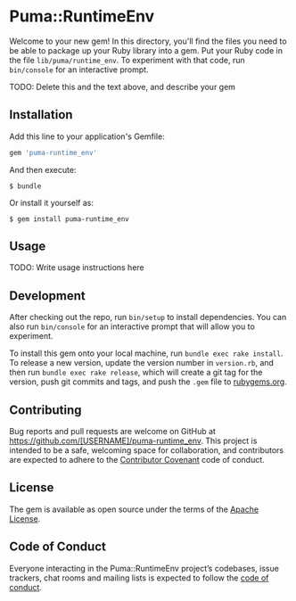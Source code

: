 # Puma::RuntimeEnv

Welcome to your new gem! In this directory, you'll find the files you need to be able to package up your Ruby library into a gem. Put your Ruby code in the file `lib/puma/runtime_env`. To experiment with that code, run `bin/console` for an interactive prompt.

TODO: Delete this and the text above, and describe your gem

## Installation

Add this line to your application's Gemfile:

```ruby
gem 'puma-runtime_env'
```

And then execute:

    $ bundle

Or install it yourself as:

    $ gem install puma-runtime_env

## Usage

TODO: Write usage instructions here

## Development

After checking out the repo, run `bin/setup` to install dependencies. You can also run `bin/console` for an interactive prompt that will allow you to experiment.

To install this gem onto your local machine, run `bundle exec rake install`. To release a new version, update the version number in `version.rb`, and then run `bundle exec rake release`, which will create a git tag for the version, push git commits and tags, and push the `.gem` file to [rubygems.org](https://rubygems.org).

## Contributing

Bug reports and pull requests are welcome on GitHub at https://github.com/[USERNAME]/puma-runtime_env. This project is intended to be a safe, welcoming space for collaboration, and contributors are expected to adhere to the [Contributor Covenant](http://contributor-covenant.org) code of conduct.

## License

The gem is available as open source under the terms of the [Apache License](https://opensource.org/licenses/Apache-2.0).

## Code of Conduct

Everyone interacting in the Puma::RuntimeEnv project’s codebases, issue trackers, chat rooms and mailing lists is expected to follow the [code of conduct](https://github.com/[USERNAME]/puma-runtime_env/blob/master/CODE_OF_CONDUCT.md).
